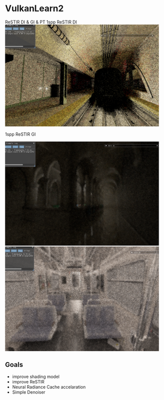 # VulkanLearn2

ReSTIR DI & GI & PT
1spp ReSTIR DI
![image](https://github.com/collateraris/VulkanLearn2/blob/main/img/restir_di_64_ris.png)

1spp ReSTIR GI

![image](https://github.com/collateraris/VulkanLearn2/blob/main/img/1spp_sponza.png)
![image](https://github.com/collateraris/VulkanLearn2/blob/main/img/restir_gi_1spp.png)

## Goals

- improve shading model
- improve ReSTIR
- Neural Radiance Cache accelaration
- Simple Denoiser
